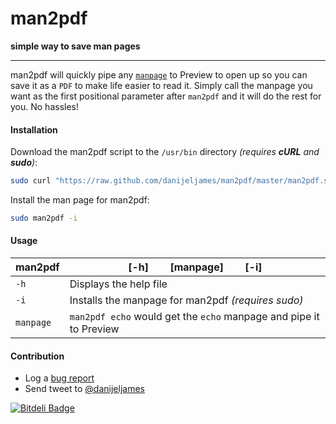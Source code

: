 man2pdf
=======
  
**simple way to save man pages**
  
------

man2pdf will quickly pipe any [`manpage`](http://en.wikipedia.org/wiki/Man_page) to Preview to open up so you can save it as a `PDF` to make life easier to read it. Simply call the manpage you want as the first positional parameter after `man2pdf` and it will do the rest for you. No hassles!  

#### Installation #
Download the man2pdf script to the `/usr/bin` directory _(requires **cURL** and **sudo**)_:
``` bash
sudo curl "https://raw.github.com/danijeljames/man2pdf/master/man2pdf.sh" -o "/usr/bin/man2pdf" && sudo chmod a+x /usr/bin/man2pdf
```
Install the man page for man2pdf:
``` bash
sudo man2pdf -i
```
#### Usage #
| man2pdf | [-h]&nbsp;&nbsp;&nbsp;&nbsp;&nbsp;&nbsp;&nbsp;&nbsp;[manpage]&nbsp;&nbsp;&nbsp;&nbsp;&nbsp;&nbsp;&nbsp;&nbsp;[-i] |
|---------|---------------------|
| `-h` | Displays the help file |
| `-i` | Installs the manpage for man2pdf _(requires sudo)_ |
| `manpage` | `man2pdf echo` would get the `echo` manpage and pipe it to Preview |

#### Contribution #
- Log a [bug report](https://github.com/danijeljames/man2pdf/issues/new)
- Send tweet to [@danijeljames](https://twitter.com/danijeljames)


[![Bitdeli Badge](https://d2weczhvl823v0.cloudfront.net/danijeljames/man2pdf/trend.png)](https://bitdeli.com/free "Bitdeli Badge")


